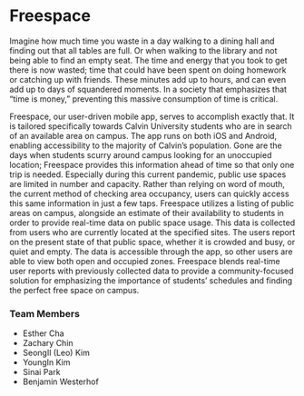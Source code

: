 # Freespace

Imagine how much time you waste in a day walking to a dining hall and finding out that all tables are full. Or when walking to the library and not being able to find an empty seat. The time and energy that you took to get there is now wasted; time that could have been spent on doing homework or catching up with friends. These minutes add up to hours, and can even add up to days of squandered moments. In a society that emphasizes that “time is money,” preventing this massive consumption of time is critical.

Freespace, our user-driven mobile app, serves to accomplish exactly that. It is tailored specifically towards Calvin University students who are in search of an available area on campus. The app runs on both iOS and Android, enabling accessibility to the majority of Calvin’s population. Gone are the days when students scurry around campus looking for an unoccupied location; Freespace provides this information ahead of time so that only one trip is needed. Especially during this current pandemic, public use spaces are limited in number and capacity. Rather than relying on word of mouth, the current method of checking area occupancy, users can quickly access this same information in just a few taps. Freespace utilizes a listing of public areas on campus, alongside an estimate of their availability to students in order to provide real-time data on public space usage. This data is collected from users who are currently located at the specified sites. The users report on the present state of that public space, whether it is crowded and busy, or quiet and empty. The data is accessible through the app, so other users are able to view both open and occupied zones. Freespace blends real-time user reports with previously collected data to provide a community-focused solution for emphasizing the importance of students’ schedules and finding the perfect free space on campus.



### Team Members
- Esther Cha
- Zachary Chin
- SeongIl (Leo) Kim
- YoungIn Kim
- Sinai Park
- Benjamin Westerhof
